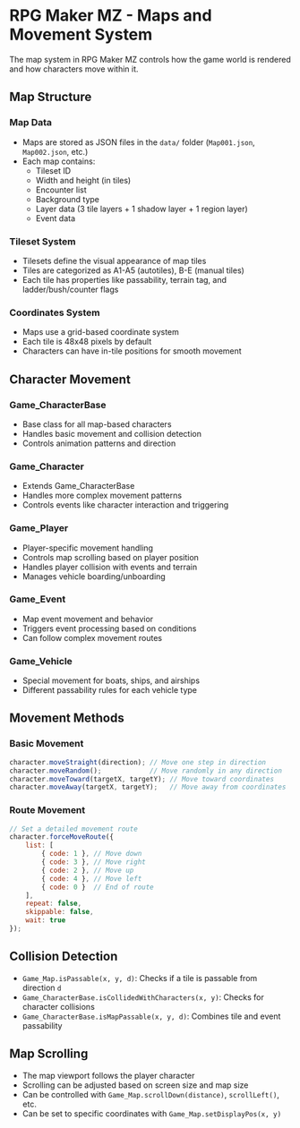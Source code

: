 # RPG Maker MZ - Maps and Movement System

The map system in RPG Maker MZ controls how the game world is rendered and how characters move within it.

## Map Structure

### Map Data
- Maps are stored as JSON files in the `data/` folder (`Map001.json`, `Map002.json`, etc.)
- Each map contains:
  - Tileset ID
  - Width and height (in tiles)
  - Encounter list
  - Background type
  - Layer data (3 tile layers + 1 shadow layer + 1 region layer)
  - Event data

### Tileset System
- Tilesets define the visual appearance of map tiles
- Tiles are categorized as A1-A5 (autotiles), B-E (manual tiles)
- Each tile has properties like passability, terrain tag, and ladder/bush/counter flags

### Coordinates System
- Maps use a grid-based coordinate system
- Each tile is 48x48 pixels by default
- Characters can have in-tile positions for smooth movement

## Character Movement

### Game_CharacterBase
- Base class for all map-based characters
- Handles basic movement and collision detection
- Controls animation patterns and direction

### Game_Character
- Extends Game_CharacterBase
- Handles more complex movement patterns
- Controls events like character interaction and triggering

### Game_Player
- Player-specific movement handling
- Controls map scrolling based on player position
- Handles player collision with events and terrain
- Manages vehicle boarding/unboarding

### Game_Event
- Map event movement and behavior
- Triggers event processing based on conditions
- Can follow complex movement routes

### Game_Vehicle
- Special movement for boats, ships, and airships
- Different passability rules for each vehicle type

## Movement Methods

### Basic Movement
```javascript
character.moveStraight(direction); // Move one step in direction
character.moveRandom();            // Move randomly in any direction
character.moveToward(targetX, targetY); // Move toward coordinates
character.moveAway(targetX, targetY);   // Move away from coordinates
```

### Route Movement
```javascript
// Set a detailed movement route
character.forceMoveRoute({
    list: [
        { code: 1 }, // Move down
        { code: 3 }, // Move right
        { code: 2 }, // Move up
        { code: 4 }, // Move left
        { code: 0 }  // End of route
    ],
    repeat: false,
    skippable: false,
    wait: true
});
```

## Collision Detection

- `Game_Map.isPassable(x, y, d)`: Checks if a tile is passable from direction `d`
- `Game_CharacterBase.isCollidedWithCharacters(x, y)`: Checks for character collisions
- `Game_CharacterBase.isMapPassable(x, y, d)`: Combines tile and event passability

## Map Scrolling

- The map viewport follows the player character
- Scrolling can be adjusted based on screen size and map size
- Can be controlled with `Game_Map.scrollDown(distance)`, `scrollLeft()`, etc.
- Can be set to specific coordinates with `Game_Map.setDisplayPos(x, y)`